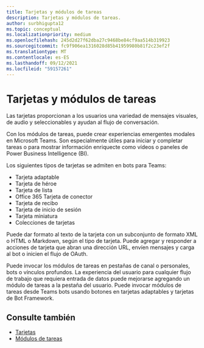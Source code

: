 ```yaml
---
title: Tarjetas y módulos de tareas
description: Tarjetas y módulos de tareas.
author: surbhigupta12
ms.topic: conceptual
ms.localizationpriority: medium
ms.openlocfilehash: 245d2d27f62dba27c9468be84cf9aa514b319923
ms.sourcegitcommit: fc9f906ea1316028d85b41959980b81f2c23ef2f
ms.translationtype: MT
ms.contentlocale: es-ES
ms.lasthandoff: 09/12/2021
ms.locfileid: "59157261"
---
```

# <a name="cards-and-task-modules"></a>Tarjetas y módulos de tareas

Las tarjetas proporcionan a los usuarios una variedad de mensajes visuales, de audio y seleccionables y ayudan al flujo de conversación.

Con los módulos de tareas, puede crear experiencias emergentes modales en Microsoft Teams. Son especialmente útiles para iniciar y completar tareas o para mostrar información enriquecte como vídeos o paneles de Power Business Intelligence (BI).

Los siguientes tipos de tarjetas se admiten en bots para Teams:

* Tarjeta adaptable
* Tarjeta de héroe
* Tarjeta de lista
* Office 365 Tarjeta de conector
* Tarjeta de recibo
* Tarjeta de inicio de sesión
* Tarjeta miniatura
* Colecciones de tarjetas

Puede dar formato al texto de la tarjeta con un subconjunto de formato XML o HTML o Markdown, según el tipo de tarjeta. Puede agregar y responder a acciones de tarjeta que abran una dirección URL, envíen mensajes y carga al bot o inicien el flujo de OAuth.

Puede invocar los módulos de tareas en pestañas de canal o personales, bots o vínculos profundos. La experiencia del usuario para cualquier flujo de trabajo que requiera entrada de datos puede mejorarse agregando un módulo de tareas a la pestaña del usuario. Puede invocar módulos de tareas desde Teams bots usando botones en tarjetas adaptables y tarjetas de Bot Framework.

## <a name="see-also"></a>Consulte también

* [Tarjetas](~/task-modules-and-cards/what-are-cards.md)
* [Módulos de tareas](~/task-modules-and-cards/what-are-task-modules.md)
